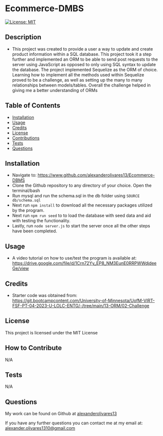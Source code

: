 # Ecommerce-DMBS

[![License: MIT](https://img.shields.io/badge/License-MIT-yellow.svg)](https://opensource.org/licenses/MIT)

## Description

- This project was created to provide a user a way to update and create product information within a SQL database. This project took it a step further and implemented an ORM to be able to send post requests to the server using JavaScript as opposed to only using SQL syntax to update the database. The project implemented Sequelize as the ORM of choice. Learning how to implement all the methods used within Sequelize proved to be a challenge, as well as setting up the many to many relationships between models/tables. Overall the challenge helped in giving me a better understanding of ORMs

## Table of Contents

- [Installation](#installation)
- [Usage](#usage)
- [Credits](#credits)
- [License](#license)
- [Contributions](#how-to-contribute)
- [Tests](#tests)
- [Questions](#questions)

## Installation

- Navigate to: https://www.github.com/alexanderolivares13/Ecommerce-DBMS
- Clone the Github repository to any directory of your choice. Open the terminal/bash
- Run mysql and run the schema.sql in the db folder using `SOURCE db/schema.sql`
- Next run `npm install` to download all the necessary packages utilized by the program.
- Next run `npm run seed` to to load the database with seed data and aid with testing the functionality.
- Lastly, run `node server.js` to start the server once all the other steps have been completed.

## Usage

- A video tutorial on how to use/test the program is available at: https://drive.google.com/file/d/1Crn72Yy_EP8_NM3EunE0RRPWWdjdeeGe/view

## Credits

- Starter code was obtained from: https://git.bootcampcontent.com/University-of-Minnesota/UofM-VIRT-FSF-PT-04-2023-U-LOLC-ENTG/-/tree/main/13-ORM/02-Challenge

## License

This project is licensed under the MIT License

## How to Contribute

N/A

## Tests

N/A

## Questions

My work can be found on Github at [alexanderolivares13](https://www.github.com/alexanderolivares13)

If you have any further questions you can contact me at my email at: [alexander.olivares1310@gmail.com](mailto:alexander.olivares1310@gmail.com)
